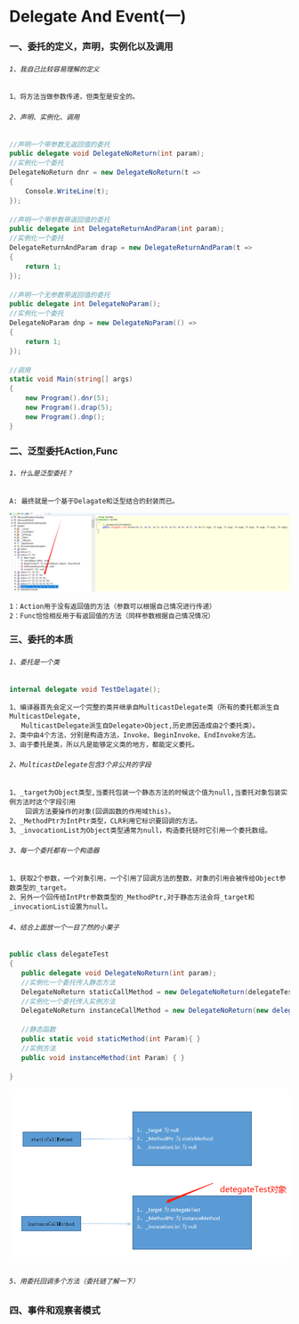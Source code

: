 # Delegate And Event(一)



### 一、委托的定义，声明，实例化以及调用
######  `1、我自己比较容易理解的定义`
    1、将方法当做参数传递，但类型是安全的。
    
######  `2、声明、实例化、调用`   
``` .cs
//声明一个带参数无返回值的委托
public delegate void DelegateNoReturn(int param);
//实例化一个委托
DelegateNoReturn dnr = new DelegateNoReturn(t =>
{
    Console.WriteLine(t);
});

//声明一个带参数带返回值的委托
public delegate int DelegateReturnAndParam(int param);
//实例化一个委托
DelegateReturnAndParam drap = new DelegateReturnAndParam(t =>
{
    return 1;
});

//声明一个无参数带返回值的委托
public delegate int DelegateNoParam();
//实例化一个委托
DelegateNoParam dnp = new DelegateNoParam(() =>
{
    return 1;
});

//调用
static void Main(string[] args)
{
    new Program().dnr(5);
    new Program().drap(5);
    new Program().dnp();
}
```
### 二、泛型委托Action,Func
###### `1、什么是泛型委托？`
    A: 最终就是一个基于Delagate和泛型结合的封装而已。
 ![原型图片]( https://github.com/yuxl01/read-Notes/blob/master/imag/Action.png)
   
    1：Action用于没有返回值的方法（参数可以根据自己情况进行传递）
    2：Func恰恰相反用于有返回值的方法（同样参数根据自己情况情况）
   

### 三、委托的本质
###### `1、委托是一个类`
``` .cs
internal delegate void TestDelagate();
```
    1、编译器首先会定义一个完整的类并继承自MulticastDelegate类（所有的委托都派生自MulticastDelegate,
       MulticastDelegate派生自Delegate>Object,历史原因造成由2个委托类）。
    2、类中由4个方法，分别是构造方法，Invoke、BeginInvoke、EndInvoke方法。
    3、由于委托是类，所以凡是能够定义类的地方，都能定义委托。
    
   ###### `2、MulticastDelegate包含3个非公共的字段`
    1、_target为Object类型,当委托包装一个静态方法的时候这个值为null,当委托对象包装实例方法时这个字段引用
        回调方法要操作的对象(回调函数的作用域this)。
    2、_MethodPtr为IntPtr类型，CLR利用它标识要回调的方法。
    3、_invocationList为Object类型通常为null，构造委托链时它引用一个委托数组。
 
 ###### `3、每一个委托都有一个构造器`
    1、获取2个参数，一个对象引用，一个引用了回调方法的整数，对象的引用会被传给Object参数类型的_target。
    2、另外一个回传给IntPtr参数类型的_MethodPtr,对于静态方法会将_target和_invocationList设置为null。
 
 ###### `4、结合上面放一个一目了然的小栗子`
 ``` .cs
public class delegateTest
{
    public delegate void DelegateNoReturn(int param);
    //实例化一个委托传入静态方法
    DelegateNoReturn staticCallMethod = new DelegateNoReturn(delegateTest.staticMethod);
    //实例化一个委托传入实例方法
    DelegateNoReturn instanceCallMethod = new DelegateNoReturn(new delegateTest().instanceCallMethod);

    //静态函数
    public static void staticMethod(int Param){ }
    //实例方法
    public void instanceMethod(int Param) { }

}
 ```
 ![原型图片](https://github.com/yuxl01/read-Notes/blob/master/imag/delegate-1.png)

###### `5、用委托回调多个方法（委托链了解一下）`

### 四、事件和观察者模式
